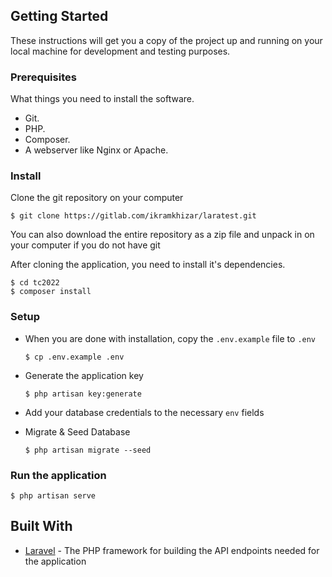 ## Getting Started
These instructions will get you a copy of the project up and running on your local machine for development and testing purposes.

### Prerequisites
What things you need to install the software.

* Git.
* PHP.
* Composer.
* A webserver like Nginx or Apache.

### Install
Clone the git repository on your computer

```$ git clone https://gitlab.com/ikramkhizar/laratest.git```


You can also download the entire repository as a zip file and unpack in on your computer if you do not have git

After cloning the application, you need to install it's dependencies. 

```
$ cd tc2022
$ composer install
```

### Setup
- When you are done with installation, copy the `.env.example` file to `.env`

  ```$ cp .env.example .env```


- Generate the application key

  ```$ php artisan key:generate```


- Add your database credentials to the necessary `env` fields

- Migrate & Seed Database

  ```$ php artisan migrate --seed```


### Run the application

  ```$ php artisan serve```


## Built With
* [Laravel](https://laravel.com) - The PHP framework for building the API endpoints needed for the application
